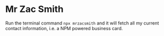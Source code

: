 # Mr Zac Smith

Run the terminal command `npx mrzacsmith` and it will fetch all my current contact information, i.e. a NPM powered business card.

